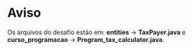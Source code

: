 # Aviso

Os arquivos do desafio estão em: **entities** -> **TaxPayer.java** e **curso_programacao** -> **Program_tax_calculator.java**.
